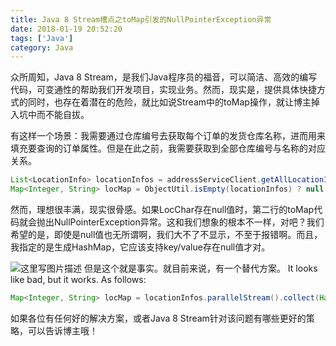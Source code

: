 ```yaml
---
title: Java 8 Stream槽点之toMap引发的NullPointerException异常
date: 2018-01-19 20:52:20
tags: ['Java']
category: Java
---
```


众所周知，Java 8 Stream，是我们Java程序员的福音，可以简洁、高效的编写代码，可变通性的帮助我们开发项目，实现业务。然而，现实是，提供具体快捷方式的同时，也存在着潜在的危险，就比如说Stream中的toMap操作，就让博主掉入坑中而不能自拔。

有这样一个场景：我需要通过仓库编号去获取每个订单的发货仓库名称，进而用来填充要查询的订单属性。但是在此之前，我需要获取到全部仓库编号与名称的对应关系。
```Java
List<LocationInfo> locationInfos = addressServiceClient.getAllLocationInfos().getData();
Map<Integer, String> locMap = ObjectUtil.isEmpty(locationInfos) ? null : locationInfos.parallelStream().collect(toMap(LocationInfo::getLocNo, LocationInfo::getLocChar, (key1, key2) -> key1, HashMap::new));
```

然而，理想很丰满，现实很骨感。如果LocChar存在null值时，第二行的toMap代码就会抛出NullPointerException异常。这和我们想象的根本不一样，对吧？我们希望的是，即使是null值也无所谓啊，我们大不了不显示，不至于报错啊。而且，我指定的是生成HashMap，它应该支持key/value存在null值才对。

![这里写图片描述](https://github.com/buildupchao/ImgStore/blob/master/blog/2018-01-19-1.png?raw=true)
但是这个就是事实。就目前来说，有一个替代方案。
It looks like bad, but it works. As follows:

```Java
Map<Integer, String> locMap = locationInfos.parallelStream().collect(HashMap::new, (m, v) -> m.put(v.getLocNo(), v.getLocChar()), HashMap::putAll);
```

如果各位有任何好的解决方案，或者Java 8 Stream针对该问题有哪些更好的策略，可以告诉博主哦！
